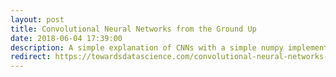 ```yaml
---
layout: post
title: Convolutional Neural Networks from the Ground Up
date: 2018-06-04 17:39:00
description: A simple explanation of CNNs with a simple numpy implementation.
redirect: https://towardsdatascience.com/convolutional-neural-networks-from-the-ground-up-c67bb41454e1
---
```

